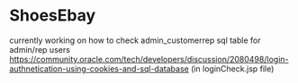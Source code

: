 # ShoesEbay

currently working on how to check admin_customerrep sql table for admin/rep users
https://community.oracle.com/tech/developers/discussion/2080498/login-authnetication-using-cookies-and-sql-database 
(in loginCheck.jsp file)
